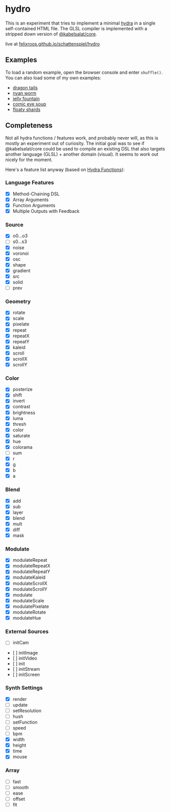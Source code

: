 # hydro

This is an experiment that tries to implement a minimal [hydra](https://github.com/hydra-synth/hydra-synth) in a single self-contained HTML file. The GLSL compiler is implemented with a stripped down version of [@kabelsalat/core](https://github.com/felixroos/kabelsalat/tree/main/packages/core).

live at [felixroos.github.io/schattenspiel/hydro](https://felixroos.github.io/schattenspiel/hydro/)

## Examples

To load a random example, open the browser console and enter `shuffle()`.
You can also load some of my own examples:

- [dragon tails](https://felixroos.github.io/schattenspiel/hydro/#c2hhcGUoMiwgKCkgPT4gTWF0aC5zaW4odGltZSkvNCsuMjUsIC41KQoucmVwZWF0KDEsNSkKLmNvbG9yKC42LDAsLjgpCi5tb2R1bGF0ZShub2lzZSgyLC4zKSwuMDUpCi8vLm1vZHVsYXRlUm90YXRlKG5vaXNlKDEwLC4zKSwuMikKLnJvdGF0ZSgxLjUsMC4xKQouY29sb3JhbWEoKQouZGlmZihvMCkKLmNvbG9yYW1hKCkKLmJyaWdodG5lc3MoLjQpCi5odWUoKCkgPT4gTWF0aC5zaW4odGltZS84KSkKLmJsZW5kKG8wLC40KQoucG9zdGVyaXplKDQpCi5tb2R1bGF0ZShvc2MoKSwuMDAwNSkKLm91dChvMCk=)
- [nyan worm](https://felixroos.github.io/schattenspiel/hydro/#c2hhcGUoNDAsLjEsLjIpCi5yZXBlYXQoNCwgNCkKLm1vZHVsYXRlKG5vaXNlKDIsLjUpLC4wOCkKLnJvdGF0ZSgwLC4xKQouZGlmZihzcmMobzApLC45OSkKLmNvbG9yYW1hKCkKLmJsZW5kKHNyYyhvMCksLjQpCi5waXhlbGF0ZSgyNTYsMjU2KQoub3V0KG8wKTs=)
- [jelly fountain](https://felixroos.github.io/schattenspiel/hydro/#c3JjKG8wKS5ibGVuZChzcmMobzApKQoubW9kdWxhdGUobm9pc2UoOCksMC4wMDUpCi5ibGVuZChzaGFwZSgzLC4zLC4zKSwwLjAxKQoucm90YXRlKDAuMDEpCi5jb2xvcmFtYSgpCi5vdXQobzAp)
- [comic eye soup](https://felixroos.github.io/schattenspiel/hydro/#b3NjKDIwLC4xLDIpCi5tb2R1bGF0ZShub2lzZSgzKSwwLjI1KQoudGhyZXNoKC40KQoubW9kdWxhdGUob3NjKDEwKS5yb3RhdGUoTWF0aC5QSS8yKSwuNykKLm1vZHVsYXRlS2FsZWlkKG5vaXNlKDQpKQoub3V0KCk=)
- [floaty shards](https://felixroos.github.io/schattenspiel/hydro/#CnNyYyhvMCkKLmJsZW5kKHNoYXBlKDMpLnNjYWxlKDIpLmNvbG9yKDAsLjksLjUpKQoubW9kdWxhdGUodm9yb25vaSgzKSwuNSkKLm1vZHVsYXRlU2NhbGUob3NjKDEwKSwuMSkKLm1vZHVsYXRlUm90YXRlKG9zYygxMCksLjEpCi8vLmNvbG9yYW1hKCkKLm91dChvMCk=)

## Completeness

Not all hydra functions / features work, and probably never will, as this is mostly an experiment out of curiosity.
The initial goal was to see if @kabelsalat/core could be used to compile an existing DSL that also targets another language (GLSL) + another domain (visual). It seems to work out nicely for the moment.

Here's a feature list anyway (based on [Hydra Functions](https://hydra.ojack.xyz/api/)):

### Language Features

- [x] Method-Chaining DSL
- [x] Array Arguments
- [x] Function Arguments
- [x] Multiple Outputs with Feedback

### Source

- [x] o0...o3
- [ ] s0...s3
- [x] noise
- [x] voronoi
- [x] osc
- [x] shape
- [x] gradient
- [x] src
- [x] solid
- [ ] prev

### Geometry

- [x] rotate
- [x] scale
- [x] pixelate
- [x] repeat
- [x] repeatX
- [x] repeatY
- [x] kaleid
- [x] scroll
- [x] scrollX
- [x] scrollY

### Color

- [x] posterize
- [x] shift
- [x] invert
- [x] contrast
- [x] brightness
- [x] luma
- [x] thresh
- [x] color
- [x] saturate
- [x] hue
- [x] colorama
- [ ] sum
- [x] r
- [x] g
- [x] b
- [x] a

### Blend

- [x] add
- [x] sub
- [x] layer
- [x] blend
- [x] mult
- [x] diff
- [x] mask

### Modulate

- [x] modulateRepeat
- [x] modulateRepeatX
- [x] modulateRepeatY
- [x] modulateKaleid
- [x] modulateScrollX
- [x] modulateScrollY
- [x] modulate
- [x] modulateScale
- [x] modulatePixelate
- [x] modulateRotate
- [x] modulateHue

### External Sources

- [ ] initCam
- [ ] initImage
- [ ] initVideo
- [ ] init
- [ ] initStream
- [ ] initScreen

### Synth Settings

- [x] render
- [ ] update
- [ ] setResolution
- [ ] hush
- [ ] setFunction
- [ ] speed
- [ ] bpm
- [x] width
- [x] height
- [x] time
- [x] mouse

### Array

- [ ] fast
- [ ] smooth
- [ ] ease
- [ ] offset
- [ ] fit
